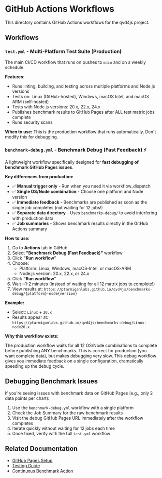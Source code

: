 # GitHub Actions Workflows

This directory contains GitHub Actions workflows for the qvd4js project.

## Workflows

### `test.yml` - Multi-Platform Test Suite (Production)

The main CI/CD workflow that runs on pushes to `main` and on a weekly schedule.

**Features:**

- Runs linting, building, and testing across multiple platforms and Node.js versions
- Tests on: Linux (GitHub-hosted), Windows, macOS Intel, and macOS ARM (self-hosted)
- Tests with Node.js versions: 20.x, 22.x, 24.x
- Publishes benchmark results to GitHub Pages after ALL test matrix jobs complete
- Runs security scans

**When to use:** This is the production workflow that runs automatically. Don't modify this for debugging.

### `benchmark-debug.yml` - Benchmark Debug (Fast Feedback) ⚡

A lightweight workflow specifically designed for **fast debugging of benchmark GitHub Pages issues**.

**Key differences from production:**

- ✅ **Manual trigger only** - Run when you need it via workflow_dispatch
- ✅ **Single OS/Node combination** - Choose one platform and Node version
- ✅ **Immediate feedback** - Benchmarks are published as soon as the single job completes (not waiting for 12 jobs!)
- ✅ **Separate data directory** - Uses `benchmarks-debug/` to avoid interfering with production data
- ✅ **Job summaries** - Shows benchmark results directly in the GitHub Actions summary

**How to use:**

1. Go to **Actions** tab in GitHub
2. Select **"Benchmark Debug (Fast Feedback)"** workflow
3. Click **"Run workflow"**
4. Choose:
   - Platform: Linux, Windows, macOS-Intel, or macOS-ARM
   - Node.js version: 20.x, 22.x, or 24.x
5. Click **"Run workflow"**
6. Wait ~1-2 minutes (instead of waiting for all 12 matrix jobs to complete!)
7. View results at: `https://ptarmiganlabs.github.io/qvd4js/benchmarks-debug/{platform}-node{version}`

**Example:**

- Select: `Linux` + `20.x`
- Results appear at: `https://ptarmiganlabs.github.io/qvd4js/benchmarks-debug/Linux-node20.x`

**Why this workflow exists:**

The production workflow waits for all 12 OS/Node combinations to complete before publishing ANY benchmarks. This is correct for production (you want complete data), but makes debugging very slow. This debug workflow gives you immediate feedback on a single configuration, dramatically speeding up the debug cycle.

## Debugging Benchmark Issues

If you're seeing issues with benchmark data on GitHub Pages (e.g., only 2 data points per chart):

1. Use the `benchmark-debug.yml` workflow with a single platform
2. Check the Job Summary for the raw benchmark results
3. Visit the debug GitHub Pages URL immediately after the workflow completes
4. Iterate quickly without waiting for 12 jobs each time
5. Once fixed, verify with the full `test.yml` workflow

## Related Documentation

- [GitHub Pages Setup](../docs/GITHUB_PAGES_SETUP.md)
- [Testing Guide](../docs/TESTING.md)
- [Continuous Benchmark Action](https://github.com/marketplace/actions/continuous-benchmark)
